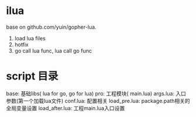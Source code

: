 # ilua
base on github.com/yuin/gopher-lua. 
1) load lua files
2) hotfix
3) go call lua func, lua call go func

# script 目录
base:           基础libs( lua for go, go for lua)
pro:            工程模块( main.lua)
args.lua:       入口参数(第一个加载lua文件)
conf.lua:       配置相关
load_pre.lua:	  package.path相关的全局变量设置
load_after.lua: 工程main.lua入口设置


